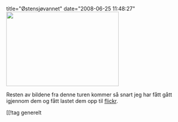 title="Østensjøvannet"
date="2008-06-25 11:48:27"
<img class="aligncenter size-medium wp-image-569" title="Østensjøvannet" src="http://pjatt.net/images/2008/06/oestensjoevannet1.jpg" alt="" width="300" height="199"  />

Resten av bildene fra denne turen kommer så snart jeg har fått gått igjennom dem og fått lastet dem opp til <a href="http://www.flickr.com/photos/sakarias/">flickr</a>.

[[!tag  generelt
